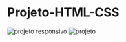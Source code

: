 # Projeto-HTML-CSS
![projeto responsivo](https://user-images.githubusercontent.com/85322635/171217412-80642b27-5fb0-43fd-84b6-c2e3ce0c1b41.png)
![projeto ](https://user-images.githubusercontent.com/85322635/171217434-fd3896cc-e89b-4789-965d-8a85c562dce4.png)
